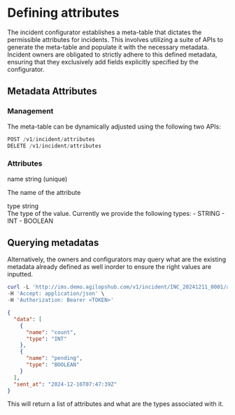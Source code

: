 # Defining attributes

The incident configurator establishes a meta-table that dictates the permissible attributes for incidents. This involves utilizing a suite of APIs to generate the meta-table and populate it with the necessary metadata. Incident owners are obligated to strictly adhere to this defined metadata, ensuring that they exclusively add fields explicitly specified by the configurator.

## Metadata Attributes

### Management

The meta-table can be dynamically adjusted using the following two APIs:

```powershell title='Endpoints'
POST /v1/incident/attributes
DELETE /v1/incident/attributes
```

### Attributes

<div class="attribute">
  <div class="attributeheader"><span class="attributename">name</span> <span class="attributetype">string (unique)</span></div>

The name of the attribute

</div>

<div class="attribute">
  <div class="attributeheader"><span class="attributename">type</span> <span class="attributetype">string</span></div>
  The type of the value. Currently we provide the following types: 
  - STRING
  - INT
  - BOOLEAN
</div>

## Querying metadatas

Alternatively, the owners and configurators may query what are the existing metadata already defined as well inorder to ensure the right values are inputted.

```powershell title='GET /v1/incident/attributes'
curl -L 'http://ims.demo.agilopshub.com/v1/incident/INC_20241211_0001/attributes' \
-H 'Accept: application/json' \
-H 'Authorization: Bearer <TOKEN>'
```

```json title='RESPONSE'
{
  "data": [
    {
      "name": "count",
      "type": "INT"
    },
    {
      "name": "pending",
      "type": "BOOLEAN"
    }
  ],
  "sent_at": "2024-12-16T07:47:39Z"
}
```

This will return a list of attributes and what are the types associated with it.
